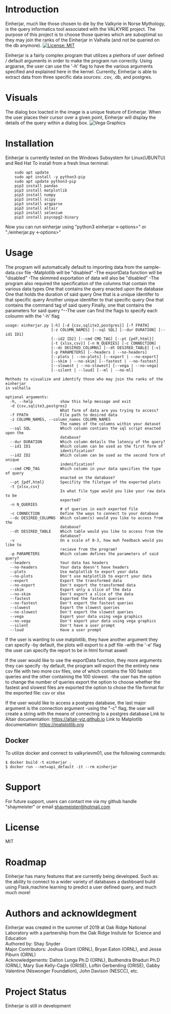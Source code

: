 # Introduction
Einherjar, much like those chosen to die by the Valkyrie in Norse Mythology, is the query informatics tool associated with the VALKYRIE project. The purpose of this 
project is to choose those queries which are suboptimal so they may join the ranks of the Einherjar in Valhalla (and not be queried on the db anymore).
[![License: MIT](https://img.shields.io/badge/License-MIT-yellow.svg)](https://opensource.org/licenses/MIT)

Einherjar is a fairly complex program that utilizes a plethora of user defined / default arguments in order to make the program run correctly.
Using argparse, the user can use the '-h' flag to have the various arguments specified and explained here in the kernel.
Currently, Einherjar is able to extract data from three specific data sources: .csv, .db, and postgres.

# Visuals
The dialog box loacted in the image is a unique feature of Einherjar. When the user places their cursor over a given point, 
Einherjar will display the details of the query within a dialog box.
![Vega Graphics](/images/altair.png?raw=true "Queries")

# Installation
Einherjar is currently tested on the Windows Subsystem for Linux(UBUNTU) and Red Hat
To install from a fresh linux terminal:
``` 
    sudo apt update
    sudo apt install -y python3-pip
    sudo apt update python3-pip
    pip3 install pandas
    pip3 install matplotlib
    pip3 install numpy
    pip3 install scipy
    pip3 install argparse
    pip3 install altair
    pip3 install selenium
    pip3 install psycopg2-binary
```

Now you can run einherjar using "python3 einherjar <-options>" or "./einherjar.py <-options>"

# Usage
The program will automatically default to importing data from the sample-data.csv file 
-Matplotlib will be "disabled" 
-The exportData function will be "disabled"
-The skimmed exportation of data will also be "disabled"
-The program also required the specification of the columns that contain the various data types
  One that contains the query enacted upon the database
  One that holds the duration of said query
  One that is a unique identifer to that specific query
  Another unique identifier to that specific query
  One that contains the command tag of said query
  Finally, one that contains the parameters for said query
^--The user can find the flags to specify each coloumn with the '-h' flag
```
usage: einherjar.py [-h] [-d {csv,sqlite3,postgres}] [-f FPATH]
                    [-z COLUMN_NAMES] [--sql SQL] [--dur DURATION] [--id1 ID1]
                    [--id2 ID2] [--cmd CMD_TAG] [--pt {pdf,html}]
                    [-t {xlsx,csv}] [-n N_QUERIES] [-c CONNECTION]
                    [--dc DESIRED_COLUMNS] [--dt DESIRED_TABLE] [-v]
                    [-p PARAMETERS] [--headers | --no-headers]
                    [--plots | --no-plots] [--export | --no-export]
                    [--skim | --no-skim] [--fastest | --no-fastest]
                    [--slowest | --no-slowest] [--vega | --no-vega]
                    [--silent | --loud] [--ml | --no-ml]

Methods to visualize and identify those who may join the ranks of the einherjar
in valhalla

optional arguments:
  -h, --help            show this help message and exit
  -d {csv,sqlite3,postgres}
                        What form of data are you trying to access?
  -f FPATH              File path to desired data
  -z COLUMN_NAMES, --column_names COLUMN_NAMES
                        The names of the columns within your dataset
  --sql SQL             Which column contians the sql script enacted upon the
                        database?
  --dur DURATION        Which column details the latency of the query?
  --id1 ID1             Which column can be used as the first form of
                        identification?
  --id2 ID2             Which column can be used as the second form of unique
                        indenification?
  --cmd CMD_TAG         Which column in your data specifies the type of query
                        enacted on the database?
  --pt {pdf,html}       Specifity the filetype of the exported plots
  -t {xlsx,csv}
                        In what file type would you like your raw data to be
                        exported?
  -n N_QUERIES
                        # of queries in each exported file
  -c CONNECTION         Define the ways to connect to your database
  --dc DESIRED_COLUMNS  Which column(s) would you like to access from the
                        database?
  --dt DESIRED_TABLE    Which table would you like to access from the
                        database?
  -v                    On a scale of 0-3, how muh feedback would you like to
                        recieve from the program?
  -p PARAMETERS         Which column defines the parameters of said query?
  --headers             Your data has headers
  --no-headers          Your data doesn't have headers
  --plots               Use matplotlib to export your data
  --no-plots            Don't use matplotlib to exprrt your data
  --export              Export the transformed data
  --no-export           Don't export the transformed data
  --skim                Export only a slice of the data
  --no-skim             Don't export a slice of the data
  --fastest             Exported the fastest queries
  --no-fastest          Don't export the fastest queries
  --slowest             Export the slowest queries
  --no-slowest          Don't export the slowest queries
  --vega                Export your data using vega graphics
  --no-vega             Don't export your data using vega graphics
  --silent              Don't have a user prompt
  --loud                Have a user prompt
```        
If the user is wanting to use matplotlib, they have another argument they can specify
-by default, the plots will export to a pdf file
-with the '-e' flag the user can specify the report to be in html format aswell

If the user would like to use the exportData function, they more arguments they can specify
-by default, the program will export the the entirely new csv file with two more csv files,
  one of which contains the 100 fastest queries and the other containing the 100 slowest.
-the user has the option to change the number of queries export
 the option to choose whether the fastest and slowest files are exported
 the option to chose the file format for the exported file: csv or xlsx

If the user would like to access a postgres database, the last major argument is the connection argument
-using the "-c" flag, the user will create a string with the means of connecting to a postgres database 
Link to Altair documentation: https://altair-viz.github.io
Link to Matplotlib documentation: https://matplotlib.org
## Docker
To utilize docker and connect to valkyrievm01, use the following commands:
```
$ docker build -t einherjar .
$ docker run --net=api_default -it --rm einherjar
```

# Support 
For future support, users can contact me via my github handle "shaymeister" or email shaymeister@hotmail.com
# License
MIT
# Roadmap
Einherjar has many features that are currently being developed.
Such as: the ability to connect to a wider variety of databases a dashboard build using Flask,machine learning to predict a user defined query, and much much more!

# Authors and acknowldegment
Einherjar was created in the summer of 2019 at Oak Ridge National Laboratory with a partnership from the Oak Ridge Insitute for Science and Education                
Authored by: Shay Snyder                            
Major Contributors: Joshua Grant (ORNL), Bryan Eaton (ORNL), and Jesse Piburn (ORNL)                    
Acknowledgements: Dalton Lunga Ph.D (ORNL), Budhendra Bhaduri Ph.D (ORNL), Mary Sue Kelly-Cagle (ORISE), Loftin Gerberding (ORISE), Gabby Valentine (Niswonger Foundation), John Davison (NESCC), etc.                

# Project Status
Einherjar is still in development
